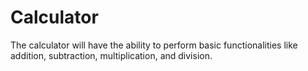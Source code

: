 # Calculator
The calculator will have the ability to perform basic functionalities like addition, subtraction, multiplication, and division.

